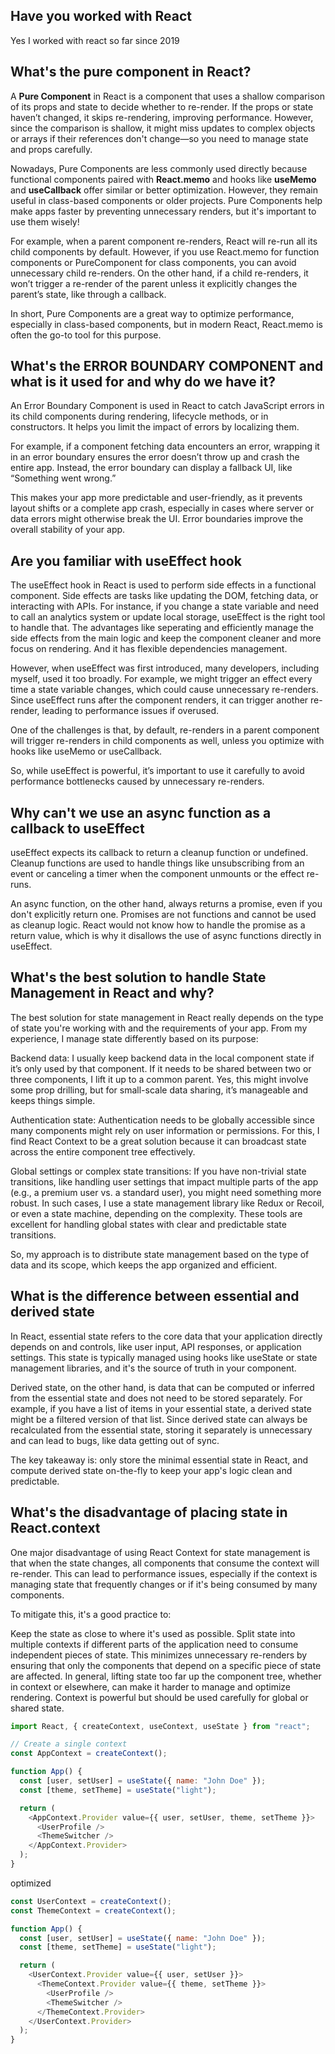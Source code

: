 ## Have you worked with React

Yes I worked with react so far since 2019

## What's the pure component in React?

A **Pure Component** in React is a component that uses a shallow comparison of its props and state to decide whether to re-render. If the props or state haven’t changed, it skips re-rendering, improving performance. However, since the comparison is shallow, it might miss updates to complex objects or arrays if their references don't change—so you need to manage state and props carefully.

Nowadays, Pure Components are less commonly used directly because functional components paired with **React.memo** and hooks like **useMemo** and **useCallback** offer similar or better optimization. However, they remain useful in class-based components or older projects. Pure Components help make apps faster by preventing unnecessary renders, but it's important to use them wisely!

For example, when a parent component re-renders, React will re-run all its child components by default. However, if you use React.memo for function components or PureComponent for class components, you can avoid unnecessary child re-renders. On the other hand, if a child re-renders, it won’t trigger a re-render of the parent unless it explicitly changes the parent’s state, like through a callback.

In short, Pure Components are a great way to optimize performance, especially in class-based components, but in modern React, React.memo is often the go-to tool for this purpose.

## What's the ERROR BOUNDARY COMPONENT and what is it used for and why do we have it?

An Error Boundary Component is used in React to catch JavaScript errors in its child components during rendering, lifecycle methods, or in constructors. It helps you limit the impact of errors by localizing them.

For example, if a component fetching data encounters an error, wrapping it in an error boundary ensures the error doesn’t throw up and crash the entire app. Instead, the error boundary can display a fallback UI, like “Something went wrong.”

This makes your app more predictable and user-friendly, as it prevents layout shifts or a complete app crash, especially in cases where server or data errors might otherwise break the UI. Error boundaries improve the overall stability of your app.

## Are you familiar with useEffect hook

The useEffect hook in React is used to perform side effects in a functional component. Side effects are tasks like updating the DOM, fetching data, or interacting with APIs. For instance, if you change a state variable and need to call an analytics system or update local storage, useEffect is the right tool to handle that. The advantages like seperating and efficiently manage the side effects from the main logic and keep the component cleaner and more focus on rendering. And it has flexible dependencies management.

However, when useEffect was first introduced, many developers, including myself, used it too broadly. For example, we might trigger an effect every time a state variable changes, which could cause unnecessary re-renders. Since useEffect runs after the component renders, it can trigger another re-render, leading to performance issues if overused.

One of the challenges is that, by default, re-renders in a parent component will trigger re-renders in child components as well, unless you optimize with hooks like useMemo or useCallback.

So, while useEffect is powerful, it’s important to use it carefully to avoid performance bottlenecks caused by unnecessary re-renders.

## Why can't we use an async function as a callback to useEffect

useEffect expects its callback to return a cleanup function or undefined. Cleanup functions are used to handle things like unsubscribing from an event or canceling a timer when the component unmounts or the effect re-runs.

An async function, on the other hand, always returns a promise, even if you don't explicitly return one. Promises are not functions and cannot be used as cleanup logic. React would not know how to handle the promise as a return value, which is why it disallows the use of async functions directly in useEffect.

## What's the best solution to handle State Management in React and why?

The best solution for state management in React really depends on the type of state you're working with and the requirements of your app. From my experience, I manage state differently based on its purpose:

Backend data: I usually keep backend data in the local component state if it’s only used by that component. If it needs to be shared between two or three components, I lift it up to a common parent. Yes, this might involve some prop drilling, but for small-scale data sharing, it’s manageable and keeps things simple.

Authentication state: Authentication needs to be globally accessible since many components might rely on user information or permissions. For this, I find React Context to be a great solution because it can broadcast state across the entire component tree effectively.

Global settings or complex state transitions: If you have non-trivial state transitions, like handling user settings that impact multiple parts of the app (e.g., a premium user vs. a standard user), you might need something more robust. In such cases, I use a state management library like Redux or Recoil, or even a state machine, depending on the complexity. These tools are excellent for handling global states with clear and predictable state transitions.

So, my approach is to distribute state management based on the type of data and its scope, which keeps the app organized and efficient.

## What is the difference between essential and derived state

In React, essential state refers to the core data that your application directly depends on and controls, like user input, API responses, or application settings. This state is typically managed using hooks like useState or state management libraries, and it's the source of truth in your component.

Derived state, on the other hand, is data that can be computed or inferred from the essential state and does not need to be stored separately. For example, if you have a list of items in your essential state, a derived state might be a filtered version of that list. Since derived state can always be recalculated from the essential state, storing it separately is unnecessary and can lead to bugs, like data getting out of sync.

The key takeaway is: only store the minimal essential state in React, and compute derived state on-the-fly to keep your app's logic clean and predictable.

## What's the disadvantage of placing state in React.context

One major disadvantage of using React Context for state management is that when the state changes, all components that consume the context will re-render. This can lead to performance issues, especially if the context is managing state that frequently changes or if it's being consumed by many components.

To mitigate this, it's a good practice to:

Keep the state as close to where it's used as possible.
Split state into multiple contexts if different parts of the application need to consume independent pieces of state. This minimizes unnecessary re-renders by ensuring that only the components that depend on a specific piece of state are affected.
In general, lifting state too far up the component tree, whether in context or elsewhere, can make it harder to manage and optimize rendering. Context is powerful but should be used carefully for global or shared state.

```javascript
import React, { createContext, useContext, useState } from "react";

// Create a single context
const AppContext = createContext();

function App() {
  const [user, setUser] = useState({ name: "John Doe" });
  const [theme, setTheme] = useState("light");

  return (
    <AppContext.Provider value={{ user, setUser, theme, setTheme }}>
      <UserProfile />
      <ThemeSwitcher />
    </AppContext.Provider>
  );
}
```

optimized

```javascript
const UserContext = createContext();
const ThemeContext = createContext();

function App() {
  const [user, setUser] = useState({ name: "John Doe" });
  const [theme, setTheme] = useState("light");

  return (
    <UserContext.Provider value={{ user, setUser }}>
      <ThemeContext.Provider value={{ theme, setTheme }}>
        <UserProfile />
        <ThemeSwitcher />
      </ThemeContext.Provider>
    </UserContext.Provider>
  );
}
```
